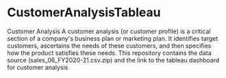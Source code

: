 # CustomerAnalysisTableau
Customer Analysis
A customer analysis (or customer profile) is a critical section of a company's business plan or marketing plan. 
It identifies target customers, ascertains the needs of these customers, and then specifies how the product satisfies these needs.
This repository contains the data source (sales_06_FY2020-21.csv.zip) and the link to the tableau dashboard for customer analysis
